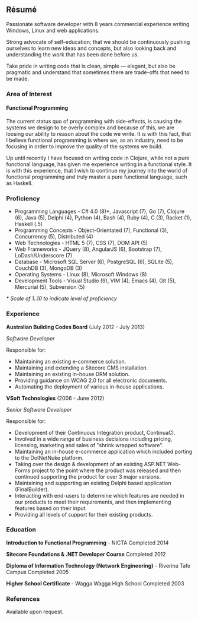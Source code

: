 <div style="float: right;">
  <a href="/public/downloads/resume.pdf" title="Download PDF" class="fa-stack fa-lg">
    <i class="fa fa-square fa-stack-2x"></i>
    <i class="fa fa-file fa-stack-1x fa-inverse"></i>
  </a>
</div>

## Résumé

Passionate software developer with 8 years commercial experience writing Windows, Linux and web applications.

Strong advocate of self-education; that we should be continuously pushing ourselves to learn new ideas and concepts, but also looking back and understanding the work that has been done before us.

Take pride in writing code that is clean, simple &mdash; elegant, but also be pragmatic and understand that sometimes there are trade-offs that need to be made.

### Area of Interest

#### Functional Programming

The current status quo of programming with side-effects, is causing the systems we design to be overly complex and because of this, we are loosing our ability to reason about the code we write. It is with this fact, that I believe functional programming is where we, as an industry, need to be focusing in order to improve the quality of the systems we build.

Up until recently I have focused on writing code in Clojure, while not a pure functional language, has given me experience writing in a functional style. It is with this experience, that I wish to continue my journey into the world of functional programming and truly master a pure functional language, such as Haskell.

### Proficiency

* Programming Languages - C# 4.0 (8)*, Javascript (7), Go (7), Clojure (6), Java (5), Delphi (4), Python (4), Bash (4), Ruby (4), C (3), Racket (1), Haskell (.5)
* Programming Concepts - Object-Orientated (7), Functional (3), Concurrency (5), Distributed (4)
* Web Technologies - HTML 5 (7), CSS (7), DOM API (5)
* Web Frameworks - JQuery (8), AngularJS (6), Bootstrap (7), LoDash/Underscore (7)
* Database - Microsoft SQL Server (6), PostgreSQL (6), SQLite (5), CouchDB (3), MongoDB (3)
* Operating Systems - Linux (8), Microsoft Windows (8)
* Development Tools - Visual Studio (9), VIM (4), Emacs (4), Git (5), Mercurial (5), Subversion (5)

_* Scale of 1..10 to indicate level of proficiency_

### Experience

**Australian Building Codes Board** (July 2012 - July 2013)

_Software Developer_

Responsible for:

* Maintaining an existing e-commerce solution.
* Maintaining and extending a Sitecore CMS installation.
* Maintaining an existing in-house DRM solution.
* Providing guidance on WCAG 2.0 for all electronic documents.
* Automating the deployment of various in-house applications.

**VSoft Technologies** (2006 - June 2012)

_Senior Software Developer_

Responsible for:

* Development of their Continuous Integration product, ContinuaCI.
* Involved in a wide range of business decisions including pricing, licensing, marketing and sales of "shrink wrapped software".
* Maintaining an in-house e-commerce application which included porting to the DotNetNuke platform.
* Taking over the design & development of an existing ASP.NET Web-Forms project to the point where the product was released and then continued supporting the product for over 3 major versions.
* Maintaining and supporting an existing Delphi based application (FinalBuilder).
* Interacting with end-users to determine which features are needed in our products to meet their requirements, and then implementing features based on their input.
* Providing all levels of support for their existing products.

### Education

**Introduction to Functional Programming** - NICTA
Completed 2014

**Sitecore Foundations & .NET Developer Course**
Completed 2012

**Diploma of Information Technology (Network Engineering)** - Riverina Tafe Campus
Completed 2005

**Higher School Certificate** - Wagga Wagga High School
Completed 2003

### References

  Available upon request.
